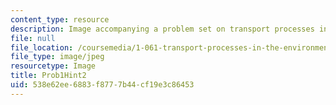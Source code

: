 ```yaml
---
content_type: resource
description: Image accompanying a problem set on transport processes in the environment.
file: null
file_location: /coursemedia/1-061-transport-processes-in-the-environment-fall-2008/538e62ee6883f8777b44cf19e3c86453_Prob1Hint2.jpg
file_type: image/jpeg
resourcetype: Image
title: Prob1Hint2
uid: 538e62ee-6883-f877-7b44-cf19e3c86453
---
```

